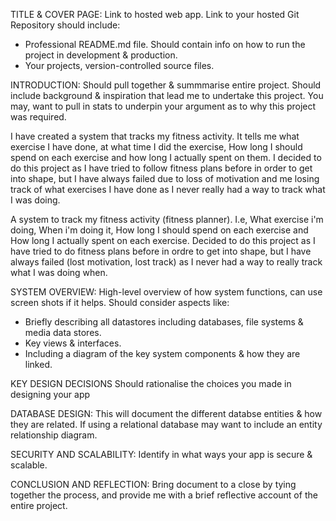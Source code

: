 TITLE & COVER PAGE:
Link to hosted web app.
Link to your hosted Git Repository should include:
- Professional README.md file. Should contain info on how to run the project in development & production.
- Your projects, version-controlled source files.

INTRODUCTION:
Should pull together & summmarise entire project. Should include background & inspiration that lead me to undertake this project. You may, want to pull in stats to underpin your argument as to why this project was required.

I have created a system that tracks my fitness activity. It tells me what exercise I have done, at what time I did the exercise, How long I should spend on each exercise and how long I actually spent on them. I decided to do this project as I have tried to follow fitness plans before in order to get into shape, but I have always failed due to loss of motivation and me losing track of what exercises I have done as I never really had a way to track what I was doing.

A system to track my fitness activity (fitness planner). I.e, What exercise i'm doing, When i'm doing it, How long I should spend on each exercise and How long I actually spent on each exercise. Decided to do this project as I have tried to do fitness plans before in ordre to get into shape, but I have always failed (lost motivation, lost track) as I never had a way to really track what I was doing when. 


SYSTEM OVERVIEW:
High-level overview of how system functions, can use screen shots if it helps. Should consider aspects like:
- Briefly describing all datastores including databases, file systems & media data stores.
- Key views & interfaces.
- Including a diagram of the key system components & how they are linked.

KEY DESIGN DECISIONS
Should rationalise the choices you made in designing your app

DATABASE DESIGN:
This will document the different databse entities & how they are related. If using a relational database may want to include an entity relationship diagram.

SECURITY AND SCALABILITY:
Identify in what ways your app is secure & scalable.

CONCLUSION AND REFLECTION:
Bring document to a close by tying together the process, and provide me with a brief reflective account of the entire project.